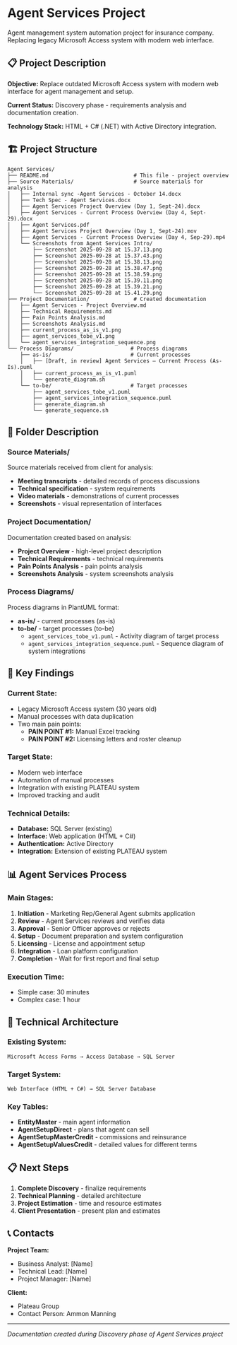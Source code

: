 # Agent Services Project

Agent management system automation project for insurance company. Replacing legacy Microsoft Access system with modern web interface.

## 📋 Project Description

**Objective:** Replace outdated Microsoft Access system with modern web interface for agent management and setup.

**Current Status:** Discovery phase - requirements analysis and documentation creation.

**Technology Stack:** HTML + C# (.NET) with Active Directory integration.

## 🏗 Project Structure

```
Agent Services/
├── README.md                           # This file - project overview
├── Source Materials/                   # Source materials for analysis
│   ├── Internal sync -Agent Services - October 14.docx
│   ├── Tech Spec - Agent Services.docx
│   ├── Agent Services Project Overview (Day 1, Sept-24).docx
│   ├── Agent Services - Current Process Overview (Day 4, Sept-29).docx
│   ├── Agent Services.pdf
│   ├── Agent Services Project Overview (Day 1, Sept-24).mov
│   ├── Agent Services - Current Process Overview (Day 4, Sep-29).mp4
│   └── Screenshots from Agent Services Intro/
│       ├── Screenshot 2025-09-28 at 15.37.13.png
│       ├── Screenshot 2025-09-28 at 15.37.43.png
│       ├── Screenshot 2025-09-28 at 15.38.13.png
│       ├── Screenshot 2025-09-28 at 15.38.47.png
│       ├── Screenshot 2025-09-28 at 15.38.59.png
│       ├── Screenshot 2025-09-28 at 15.39.11.png
│       ├── Screenshot 2025-09-28 at 15.39.21.png
│       └── Screenshot 2025-09-28 at 15.41.29.png
├── Project Documentation/              # Created documentation
│   ├── Agent Services - Project Overview.md
│   ├── Technical Requirements.md
│   ├── Pain Points Analysis.md
│   ├── Screenshots Analysis.md
│   ├── current_process_as_is_v1.png
│   ├── agent_services_tobe_v1.png
│   └── agent_services_integration_sequence.png
└── Process Diagrams/                  # Process diagrams
    ├── as-is/                         # Current processes
    │   ├── [Draft, in review] Agent Services – Current Process (As-Is).puml
    │   ├── current_process_as_is_v1.puml
    │   └── generate_diagram.sh
    └── to-be/                         # Target processes
        ├── agent_services_tobe_v1.puml
        ├── agent_services_integration_sequence.puml
        ├── generate_diagram.sh
        └── generate_sequence.sh
```

## 📁 Folder Description

### **Source Materials/**
Source materials received from client for analysis:
- **Meeting transcripts** - detailed records of process discussions
- **Technical specification** - system requirements
- **Video materials** - demonstrations of current processes
- **Screenshots** - visual representation of interfaces

### **Project Documentation/**
Documentation created based on analysis:
- **Project Overview** - high-level project description
- **Technical Requirements** - technical requirements
- **Pain Points Analysis** - pain points analysis
- **Screenshots Analysis** - system screenshots analysis

### **Process Diagrams/**
Process diagrams in PlantUML format:
- **as-is/** - current processes (as-is)
- **to-be/** - target processes (to-be)
  - `agent_services_tobe_v1.puml` - Activity diagram of target process
  - `agent_services_integration_sequence.puml` - Sequence diagram of system integrations

## 🎯 Key Findings

### **Current State:**
- Legacy Microsoft Access system (30 years old)
- Manual processes with data duplication
- Two main pain points:
  - **PAIN POINT #1:** Manual Excel tracking
  - **PAIN POINT #2:** Licensing letters and roster cleanup

### **Target State:**
- Modern web interface
- Automation of manual processes
- Integration with existing PLATEAU system
- Improved tracking and audit

### **Technical Details:**
- **Database:** SQL Server (existing)
- **Interface:** Web application (HTML + C#)
- **Authentication:** Active Directory
- **Integration:** Extension of existing PLATEAU system

## 📊 Agent Services Process

### **Main Stages:**
1. **Initiation** - Marketing Rep/General Agent submits application
2. **Review** - Agent Services reviews and verifies data
3. **Approval** - Senior Officer approves or rejects
4. **Setup** - Document preparation and system configuration
5. **Licensing** - License and appointment setup
6. **Integration** - Loan platform configuration
7. **Completion** - Wait for first report and final setup

### **Execution Time:**
- Simple case: 30 minutes
- Complex case: 1 hour

## 🔧 Technical Architecture

### **Existing System:**
```
Microsoft Access Forms → Access Database → SQL Server
```

### **Target System:**
```
Web Interface (HTML + C#) → SQL Server Database
```

### **Key Tables:**
- **EntityMaster** - main agent information
- **AgentSetupDirect** - plans that agent can sell
- **AgentSetupMasterCredit** - commissions and reinsurance
- **AgentSetupValuesCredit** - detailed values for different terms

## 📋 Next Steps

1. **Complete Discovery** - finalize requirements
2. **Technical Planning** - detailed architecture
3. **Project Estimation** - time and resource estimates
4. **Client Presentation** - present plan and estimates

## 📞 Contacts

**Project Team:**
- Business Analyst: [Name]
- Technical Lead: [Name]
- Project Manager: [Name]

**Client:**
- Plateau Group
- Contact Person: Ammon Manning

---

*Documentation created during Discovery phase of Agent Services project*